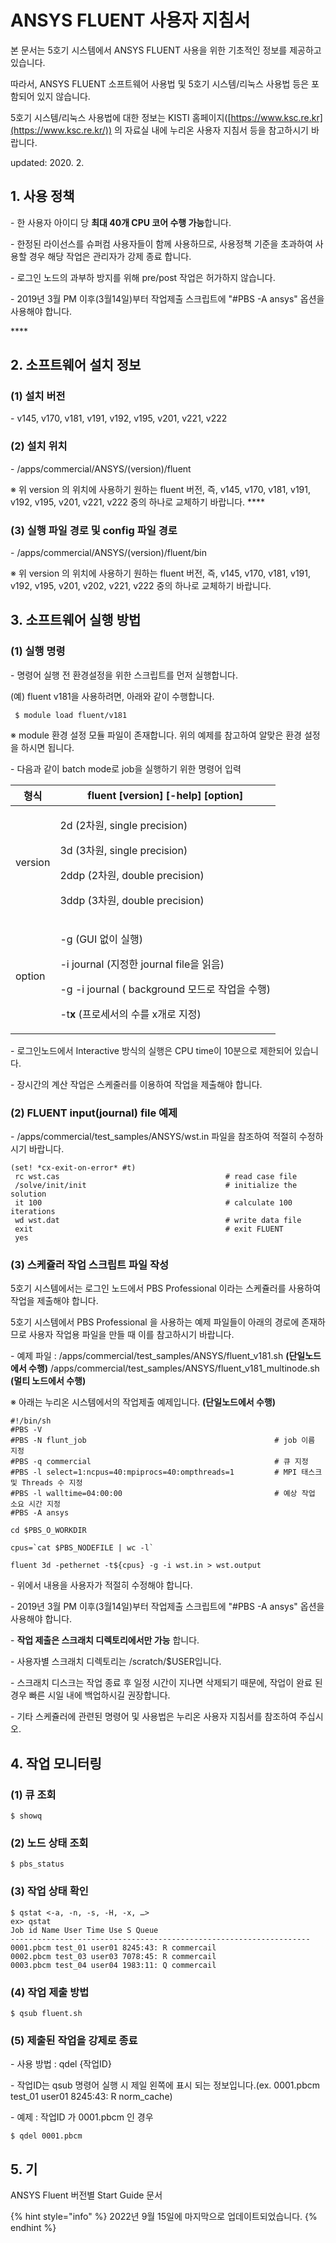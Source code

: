 # ANSYS FLUENT 사용자 지침서

본 문서는 5호기 시스템에서 ANSYS FLUENT 사용을 위한 기초적인 정보를 제공하고 있습니다. &#x20;

따라서, ANSYS FLUENT 소프트웨어 사용법 및 5호기 시스템/리눅스 사용법 등은 포함되어 있지 않습니다. &#x20;

5호기 시스템/리눅스 사용법에 대한 정보는 KISTI 홈페이지([https://www.ksc.re.kr](https://www.ksc.re.kr/)) 의 자료실 내에 누리온 사용자 지침서 등을 참고하시기 바랍니다. &#x20;

updated: 2020. 2.

## 1. 사용 정책

&#x20;\- 한 사용자 아이디 당 **최대 40개 CPU 코어 수행 가능**합니다.

&#x20;\- 한정된 라이선스를 슈퍼컴 사용자들이 함께 사용하므로, 사용정책 기준을 초과하여 사용할 경우 해당 작업은 관리자가 강제 종료 합니다.

&#x20;\- 로그인 노드의 과부하 방지를 위해 pre/post 작업은 허가하지 않습니다.&#x20;

&#x20;\-  2019년 3월 PM 이후(3월14일)부터 작업제출 스크립트에 "#PBS -A ansys" 옵션을 사용해야 합니다.

&#x20;****&#x20;

## 2. 소프트웨어 설치 정보

### (1) 설치 버전

\- v145, v170, v181, v191, v192, v195, v201, v221, v222

### (2) 설치 위치

\-  /apps/commercial/ANSYS/(version)/fluent

&#x20;※ 위 version 의 위치에 사용하기 원하는 fluent 버전, 즉, v145, v170, v181, v191, v192, v195, v201, v221, v222 중의 하나로 교체하기 바랍니다. ****&#x20;

### (3) 실행 파일 경로 및 config 파일 경로

\-  /apps/commercial/ANSYS/(version)/fluent/bin

&#x20; ※ 위 version 의 위치에 사용하기 원하는 fluent 버전, 즉, v145, v170, v181, v191, v192, v195, v201, v202, v221, v222 중의 하나로 교체하기 바랍니다.&#x20;

## 3. 소프트웨어 실행 방법

### (1) 실행 명령

\- 명령어 실행 전 환경설정을 위한 스크립트를 먼저 실행합니다.&#x20;

&#x20;   (예) fluent v181을 사용하려면, 아래와 같이 수행합니다.

```
 $ module load fluent/v181
```

※ module 환경 설정 모듈 파일이 존재합니다. 위의 예제를 참고하여 알맞은 환경 설정을 하시면 됩니다.&#x20;



&#x20;\- 다음과 같이 batch mode로 job을 실행하기 위한 명령어 입력&#x20;

| 형식      | fluent \[version] \[-help] \[option]                                                                                                                         |
| ------- | ------------------------------------------------------------------------------------------------------------------------------------------------------------ |
| version | <p>2d (2차원, single precision)</p><p>3d (3차원, single precision)</p><p>2ddp (2차원, double precision)</p><p>3ddp (3차원, double precision) </p>                    |
| option  | <p>-g  (GUI 없이 실행)</p><p>-i journal (지정한 journal file을 읽음) </p><p>-g -i journal ( background 모드로 작업을 수행) </p><p>-t<strong>x</strong>  (프로세서의 수를 x개로 지정) </p> |

\- 로그인노드에서 Interactive 방식의 실행은 CPU time이 10분으로 제한되어 있습니다.

\- 장시간의 계산 작업은 스케줄러를 이용하여 작업을 제출해야 합니다.

### (2) **FLUENT input(journal) file 예제**

\- /apps/commercial/test\_samples/ANSYS/wst.in 파일을 참조하여 적절히 수정하시기 바랍니다.

```
(set! *cx-exit-on-error* #t)
 rc wst.cas                                     # read case file
 /solve/init/init                               # initialize the solution
 it 100                                         # calculate 100 iterations
 wd wst.dat                                     # write data file
 exit                                           # exit FLUENT
 yes
```

### (3) **스케쥴러 작업 스크립트 파일 작성**

5호기 시스템에서는 로그인 노드에서 PBS Professional 이라는 스케쥴러를 사용하여 작업을 제출해야 합니다.&#x20;

5호기 시스템에서  PBS Professional 을 사용하는 예제 파일들이 아래의 경로에 존재하므로 사용자 작업용 파일을 만들 때 이를 참고하시기 바랍니다.

&#x20;

\- 예제 파일 :  /apps/commercial/test\_samples/ANSYS/fluent\_v181.sh **(단일노드에서 수행)**                         /apps/commercial/test\_samples/ANSYS/fluent\_v181\_multinode.sh **(멀티 노드에서 수행)** &#x20;



&#x20;※ 아래는 누리온 시스템에서의 작업제출 예제입니다. **(단일노드에서 수행)**

```
#!/bin/sh
#PBS -V
#PBS -N flunt_job                                          # job 이름 지정
#PBS -q commercial                                         # 큐 지정
#PBS -l select=1:ncpus=40:mpiprocs=40:ompthreads=1         # MPI 태스크 및 Threads 수 지정
#PBS -l walltime=04:00:00                                  # 예상 작업 소요 시간 지정
#PBS -A ansys

cd $PBS_O_WORKDIR

cpus=`cat $PBS_NODEFILE | wc -l`

fluent 3d -pethernet -t${cpus} -g -i wst.in > wst.output
```

&#x20;\-  위에서 내용을 사용자가 적절히 수정해야 합니다.

&#x20; \-  2019년 3월 PM 이후(3월14일)부터 작업제출 스크립트에 "#PBS -A ansys" 옵션을 사용해야 합니다.

&#x20;\- **작업 제출은 스크래치 디렉토리에서만 가능** 합니다.

&#x20;\- 사용자별 스크래치 디렉토리는 /scratch/$USER입니다.

&#x20;\- 스크래치 디스크는 작업 종료 후 일정 시간이 지나면 삭제되기 때문에, 작업이 완료 된 경우 빠른 시일 내에 백업하시길 권장합니다.&#x20;

&#x20;\- 기타 스케쥴러에 관련된 명령어 및 사용법은 누리온 사용자 지침서를 참조하여 주십시오.

## 4. **작업 모니터링**

### (**1**) **큐 조회**

```
$ showq
```

### (2) **노드 상태 조회**

```
$ pbs_status
```

### (3) **작업 상태 확인**

```
$ qstat <-a, -n, -s, -H, -x, …>
ex> qstat
Job id Name User Time Use S Queue
-------------------------------------------------------------------
0001.pbcm test_01 user01 8245:43: R commercail
0002.pbcm test_03 user03 7078:45: R commercail
0003.pbcm test_04 user04 1983:11: Q commercail​
```

### (4) **작업 제출 방법**

```
$ qsub fluent.sh​
```

### (5) **제출된 작업을 강제로 종료**

\- 사용 방법 : qdel {작업ID}

&#x20;\- 작업ID는 qsub 명령어 실행 시 제일 왼쪽에 표시 되는 정보입니다.(ex. 0001.pbcm test\_01 user01 8245:43: R norm\_cache)

&#x20;\- 예제 : 작업ID 가 0001.pbcm 인 경우

```
$ qdel 0001.pbcm
```

## **5**. 기

ANSYS Fluent 버전별 Start Guide 문서

{% hint style="info" %}
2022년 9월 15일에 마지막으로 업데이트되었습니다.
{% endhint %}
